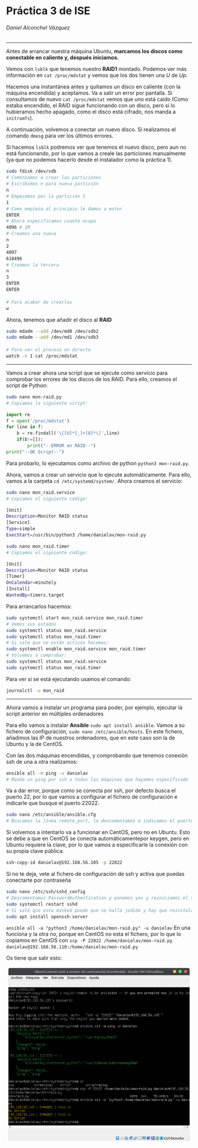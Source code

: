 # Práctica 3 de ISE

###### Daniel Alconchel Vázquez

---

Antes de arrancar nuestra máquina Ubuntu, **marcamos los discos como conectable en caliente y, después iniciamos.**

Vemos con `lsblk` que tenemos nuestro **RAID1** montado. Podemos ver más información en `cat /proc/mdstat` y vemos que los dos tienen una *U* de *Up*.

Hacemos una instantánea antes y quitamos un disco en caliente (con la máquina encendida) y aceptamos. Va a salir un error por pantalla. Si consultamos de nuevo `cat /proc/mdstat` vemos que uno está caido (Como estaba encendido, el RAID sigue funcionando con un disco, pero si lo hubieramos hecho apagado, como el disco está cifrado, nos manda a `initramfs`).

A continuación, volvemos a conectar un nuevo disco. Si realizamos el comando `dmesg` para ver los últimos errores.

Si hacemos `lsblk` podremos ver que tenemos el nuevo disco, pero aun no está funcionando, por lo que vamos a creale las particiones manualmente (ya que no podemos hacerlo desde el instalador como la práctica 1).

```bash
sudo fdisk /dev/sdb
# Comenzamos a crear las particiones
# Escribimos n para nueva partición
n
# Empezamos por la partición 1
1
# Como empieza al principio le damos a enter
ENTER
# Ahora especificamos cuanto ocupa
4096 # 1M
# Creamos una nueva
n
2
4097
618496
# Creamos la tercera
n
3
ENTER
ENTER

# Para acabar de crearlos
w
```

Ahora, tenemos que añadir el disco al **RAID**

```bash
sudo mdadm --add /dev/md0 /dev/sdb2
sudo mdadm --add /dev/md1 /dev/sdb3

# Para ver el proceso en directo
watch -n 1 cat /proc/mdstat
```

---

Vamos a crear ahora una script que se ejecute como servicio para comprobar los errores de los discos de los RAID. Para ello, creamos el script de Python:

```bash
sudo nano mon-raid.py
# Copiamos la siguiente script:
```

```python
import re
f = open('/proc/mdstat')
for line in f:
    b = re.findall('\[[U]*[_]+[U]*\]',line)
    if(b!=[]):
        print("--ERROR en RAID--")
print("--OK Script--")
```

Para probarlo, lo ejecutamos como archivo de python `python3 mon-raid.py`.

Ahora, vamos a crear un servicio que lo ejecute automáticamente. Para ello, vamos a la carpeta `cd /etc/systemd/system/`. Ahora creamos el servicio:

```bash
sudo nano mon_raid.service
# Copiamos el siguiente código:
```

```bash
[Unit]
Description=Monitor RAID status
[Service]
Type=simple
ExecStart=/usr/bin/python3 /home/danielav/mon-raid.py
```

```bash
sudo nano mon_raid.timer
# Copiamos el siguiente código:
```

```bash
[Unit]
Description=Monitor RAID status
[Timer]
OnCalendar=minutely
[Install]
WantedBy=timers.target
```

Para arrancarlos hacemos:

```bash
sudo systemctl start mon_raid.service mon_raid.timer
# Vemos sus estados
sudo systemctl status mon_raid.service
sudo systemctl status mon_raid.timer
# Si sale que no están activos hacemos:
sudo systemctl enable mon_raid.service mon_raid.timer
# Volvemos a comprobar:
sudo systemctl status mon_raid.service
sudo systemctl status mon_raid.timer
```

Para ver si se está ejecutando usamos el comando:

```bash
journalctl -u mon_raid 
```

---

Ahora vamos a instalar un programa para poder, por ejemplo, ejecutar la script anterior en múltiples ordenadores

Para ello vamos a instalar **Ansible** `sudo apt install ansible`. Vamos a su fichero de configuración, `sudo nano /etc/ansible/hosts`. En este fichero, añadimos las IP de nuestros ordenadores, que en este caso son la de Ubuntu y la de CentOS.

Con las dos máquinas encendidas, y comprobando que tenemos conexión ssh de una a otra realizamos:

```bash
ansible all -m ping -u danielav
# Manda un ping por ssh a todas las máquinas que hayamos especificado
```

Va a dar error, porque como se conecta por ssh, por defecto busca el puerto 22, por lo que vamos a configurar el fichero de configuración e indicarle que busque el puerto 22022.

```bash
sudo nano /etc/ansible/ansible.cfg
# Buscamos la línea remote_port, la descomentamos e indicamos el puerto 22022
```

Si volvemos a intentarlo va a funcionar en CentOS, pero no en Ubuntu. Esto se debe a que en CentOS se conecta automáticamentepor keygen, pero en Ubuntu requiere la clave, por lo que vamos a especificarle la conexión con su propia clave pública:

```bash
ssh-copy-id danielav@192.168.56.105 -p 22022
```

Si no te deja, vete al fichero de configuración de ssh y activa que puedas conectarte por contraseña 

```bash
sudo nano /etc/ssh/sshd_config
# Descomentamos PasswordAuthentication y ponemos yes y reiniciamos el sistema
sudo systemctl restart sshd
# Si sale que esta masked puede que se halla jodido y hay que reinstalarlo
sudo apt install openssh-server
```

`ansible all -a "python3 /home/danielav/mon-raid.py" -u danielav` En una funciona y la otra no, porque en CentOS no esta el fichero, por lo que lo copiamos en CentOS con `scp -P 22022 /home/danielav/mon-raid.py danielav@192.168.56.110:/home/danielav/mon-raid.py`

Os tiene que salir esto:

![ImportanteISE.png](./.sources/ImportanteISE.png)
